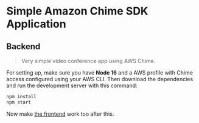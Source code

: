 # Simple Amazon Chime SDK Application
## Backend

> Very simple video conference app using AWS Chime.

For setting up, make sure you have **Node 16** and a AWS profile with Chime access configured using your AWS CLI. Then download the dependencies and run the development server with this command:

```sh
npm install
npm start
```

Now make [the frontend](https://github.com/WebRTCventures/simple-chime-frontend) work too after this.
